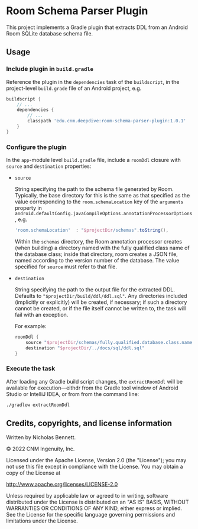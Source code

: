 # Room Schema Parser Plugin

This project implements a Gradle plugin that extracts DDL from an Android Room SQLite database schema file.

## Usage

### Include plugin in `build.gradle`

Reference the plugin in the `dependencies` task of the `buildscript`, in the project-level `build.grade` file of an Android project, e.g.

```groovy
buildscript {
    // ...
    dependencies {
        // ... 
        classpath 'edu.cnm.deepdive:room-schema-parser-plugin:1.0.1'
    }
}
```

### Configure the plugin

In the `app`-module level `build.gradle` file, include a `roomDdl` closure with `source` and `destination` properties:

* `source`

    String specifying the path to the schema file generated by Room. Typically, the base directory for this is the same as that specified as the value corresponding to the `room.schemaLocation` key of the `arguments` property in `android.defaultConfig.javaCompileOptions.annotationProcessorOptions`, e.g.

    ```groovy
    'room.schemaLocation'  : "$projectDir/schemas".toString(),
    ```
    
    Within the `schemas` directory, the Room annotation processor creates (when building) a directory named with the fully qualified class name of the database class; inside that directory, room creates a JSON file, named according to the version number of the database. The value specified for `source` must refer to that file.
    
* `destination`

    String specifying the path to the output file for the extracted DDL. Defaults to `"$projectDir/build/ddl/ddl.sql"`. Any directories included (implicitly or explicitly) will be created, if necessary; if such a directory cannot be created, or if the file itself cannot be written to, the task will fail with an exception. 

    For example:

    ```groovy
    roomDdl {
        source "$projectDir/schemas/fully.qualified.database.class.name/1.json"
        destination "$projectDir/../docs/sql/ddl.sql"
    }
    ```

### Execute the task

After loading any Gradle build script changes, the `extractRoomDdl` will be available for execution&mdash;eithdr from the Gradle tool window of Android Studio or IntelliJ IDEA, or from from the command line:

```bash
./gradlew extractRoomDdl
```

## Credits, copyrights, and license information

Written by Nicholas Bennett. 

&copy; 2022 CNM Ingenuity, Inc.

Licensed under the Apache License, Version 2.0 (the "License");
you may not use this file except in compliance with the License.
You may obtain a copy of the License at

<http://www.apache.org/licenses/LICENSE-2.0>

Unless required by applicable law or agreed to in writing, software
distributed under the License is distributed on an "AS IS" BASIS,
WITHOUT WARRANTIES OR CONDITIONS OF ANY KIND, either express or implied.
See the License for the specific language governing permissions and
limitations under the License.

